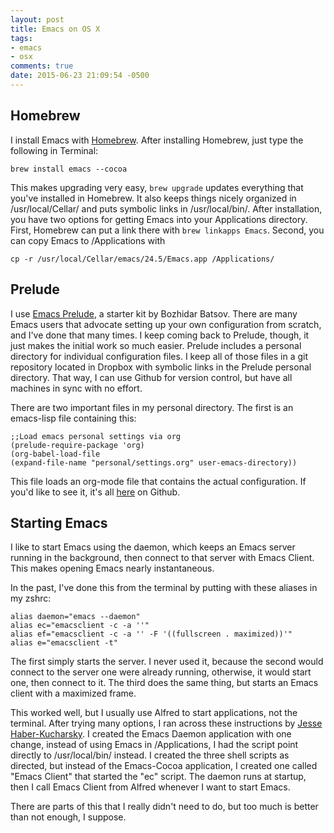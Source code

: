 ```yaml
---
layout: post
title: Emacs on OS X
tags:
- emacs
- osx 
comments: true
date: 2015-06-23 21:09:54 -0500
---
```




## Homebrew ##

I install Emacs with [Homebrew](http://brew.sh). After installing Homebrew, just type the following in Terminal:

`brew install emacs --cocoa`

This makes upgrading very easy, `brew upgrade` updates everything that you've installed in Homebrew. It also keeps things nicely organized in /usr/local/Cellar/ and puts symbolic links in /usr/local/bin/. After installation, you have two options for getting Emacs into your Applications directory. First, Homebrew can put a link there with `brew linkapps Emacs`. Second, you can copy Emacs to /Applications with

`cp -r /usr/local/Cellar/emacs/24.5/Emacs.app /Applications/`

## Prelude ##

I use [Emacs Prelude](http://batsov.com/prelude/), a starter kit by Bozhidar Batsov. There are many Emacs users that advocate setting up your own configuration from scratch, and I've done that many times. I keep coming back to Prelude, though, it just makes the initial work so much easier. Prelude includes a personal directory for individual configuration files. I keep all of those files in a git repository located in Dropbox with symbolic links in the Prelude personal directory. That way, I can use Github for version control, but have all machines in sync with no effort.

There are two important files in my personal directory. The first is an emacs-lisp file containing this:

```
;;Load emacs personal settings via org
(prelude-require-package 'org)
(org-babel-load-file
(expand-file-name "personal/settings.org" user-emacs-directory))
```

This file loads an org-mode file that contains the actual configuration. If you'd like to see it, it's all [here](https://github.com/rlridenour/prelude-personal ) on Github.

## Starting Emacs ##

I like to start Emacs using the daemon, which keeps an Emacs server running in the background, then connect to that server with Emacs Client. This makes opening Emacs nearly instantaneous.

In the past, I've done this from the terminal by putting with these aliases in my zshrc:

```
alias daemon="emacs --daemon"  
alias ec="emacsclient -c -a ''"  
alias ef="emacsclient -c -a '' -F '((fullscreen . maximized))'"  
alias e="emacsclient -t"
```

The first simply starts the server. I never used it, because the second would connect to the server one were already running, otherwise, it would start one, then connect to it. The third does the same thing, but starts an Emacs client with a maximized frame.

This worked well, but I usually use Alfred to start applications, not the terminal. After trying many options, I ran across these instructions by [Jesse Haber-Kucharsky](http://blog.haberkucharsky.com/tech/2015/01/26/emacs-on-osx.html ). I created the Emacs Daemon application with one change, instead of using Emacs in /Applications, I had the script point directly to /usr/local/bin/ instead. I created the three shell scripts as directed, but instead of the Emacs-Cocoa application, I created one called "Emacs Client" that started the "ec" script. The daemon runs at startup, then I call Emacs Client from Alfred whenever I want to start Emacs.

There are parts of this that I really didn't need to do, but too much is better than not enough, I suppose.


